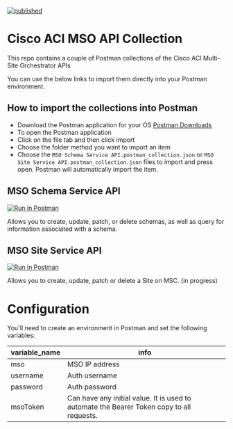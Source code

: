 [![published](https://static.production.devnetcloud.com/codeexchange/assets/images/devnet-published.svg)](https://developer.cisco.com/codeexchange/github/repo/msdaniluk/cisco_mso_postman)
# Cisco ACI MSO API Collection

This repo contains a couple of Postman collections of the Cisco ACI Multi-Site Orchestrator APIs

You can use the below links to import them directly into your Postman environment.
## How to import the collections into Postman

+ Download the Postman application for your OS [Postman Downloads](https://www.postman.com/downloads/)
+ To open the Postman application
+ Click on the file tab and then click import
+ Choose the folder method you want to import an item
+ Choose the `MSO Schema Service API.postman_collection.json` or `MSO Site Service API.postman_collection.json` files to import and press open. Postman will automatically import the item.

## MSO Schema Service API
[![Run in Postman](https://run.pstmn.io/button.svg)](https://app.getpostman.com/run-collection/aedfbf9cb1941c01e110)

Allows you to create, update, patch, or delete schemas, as well as query for information associated with a schema.

## MSO Site Service API

[![Run in Postman](https://run.pstmn.io/button.svg)](https://app.getpostman.com/run-collection/8ffe8bfe085f9f1cf6d1)
 
Allows you to create, update, patch or delete a Site on MSC. (in progress)


# Configuration

You'll need to create an environment in Postman and set the following variables:

| **variable_name** | **info**                                                                                      |
|---------------|--------------------------------------------------------------------------------------------|
| mso           | MSO IP address                                                                                     |
| username      | Auth username                                                                                   |
| password      | Auth password                                                                                   |
| msoToken      | Can have any initial value. It is used to automate the Bearer Token copy to all  requests. |